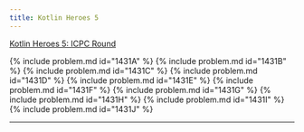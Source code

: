```yaml
---
title: Kotlin Heroes 5
---
```


[Kotlin Heroes 5: ICPC Round](https://codeforces.com/contest/1431)

{% include problem.md id="1431A" %}
{% include problem.md id="1431B" %}
{% include problem.md id="1431C" %}
{% include problem.md id="1431D" %}
{% include problem.md id="1431E" %}
{% include problem.md id="1431F" %}
{% include problem.md id="1431G" %}
{% include problem.md id="1431H" %}
{% include problem.md id="1431I" %}
{% include problem.md id="1431J" %}

* * *

<object data='notes/KH-5.pdf' width='1000' height='1000' type='application/pdf'/>
